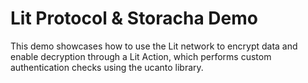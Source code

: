 # Lit Protocol & Storacha Demo

This demo showcases how to use the Lit network to encrypt data and enable decryption through a Lit Action, which performs custom authentication checks using the ucanto library.
